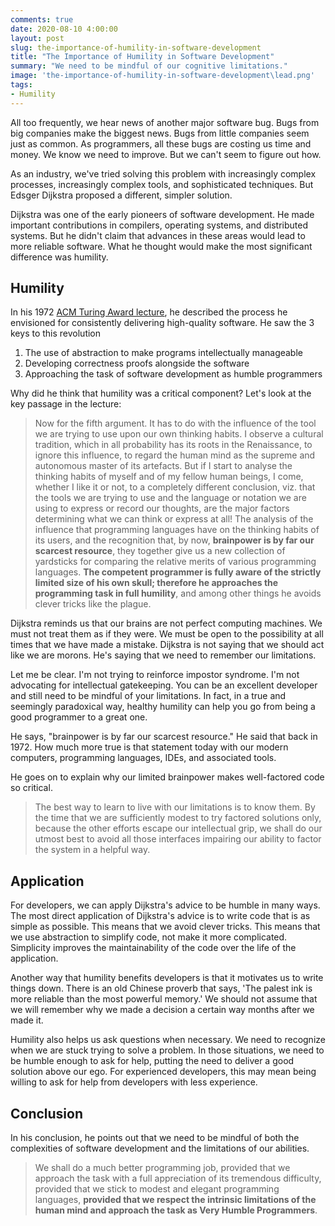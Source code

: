```yaml
---
comments: true
date: 2020-08-10 4:00:00
layout: post
slug: the-importance-of-humility-in-software-development
title: "The Importance of Humility in Software Development"
summary: "We need to be mindful of our cognitive limitations."
image: 'the-importance-of-humility-in-software-development\lead.png' 
tags:
- Humility
---
```


All too frequently, we hear news of another major software bug. Bugs from big companies make the biggest news. Bugs from little companies seem just as common. As programmers, all these bugs are costing us time and money. We know we need to improve. But we can't seem to figure out how.

As an industry, we've tried solving this problem with increasingly complex processes, increasingly complex tools, and sophisticated techniques. But Edsger Dijkstra proposed a different, simpler solution. 

Dijkstra was one of the early pioneers of software development. He made important contributions in compilers, operating systems, and distributed systems. But he didn't claim that advances in these areas would lead to more reliable software. What he thought would make the most significant difference was humility. 

## Humility

In his 1972 [ACM Turing Award lecture](https://www.cs.utexas.edu/~EWD/transcriptions/EWD03xx/EWD340.html), he described the process he envisioned for consistently delivering high-quality software. He saw the 3 keys to this revolution
1. The use of abstraction to make programs intellectually manageable
2. Developing correctness proofs alongside the software
3. Approaching the task of software development as humble programmers

Why did he think that humility was a critical component? Let's look at the key passage in the lecture:

> Now for the fifth argument. It has to do with the influence of the tool we are trying to use upon our own thinking habits. I observe a cultural tradition, which in all probability has its roots in the Renaissance, to ignore this influence, to regard the human mind as the supreme and autonomous master of its artefacts. But if I start to analyse the thinking habits of myself and of my fellow human beings, I come, whether I like it or not, to a completely different conclusion, viz. that the tools we are trying to use and the language or notation we are using to express or record our thoughts, are the major factors determining what we can think or express at all! The analysis of the influence that programming languages have on the thinking habits of its users, and the recognition that, by now, **brainpower is by far our scarcest resource**, they together give us a new collection of yardsticks for comparing the relative merits of various programming languages. **The competent programmer is fully aware of the strictly limited size of his own skull; therefore he approaches the programming task in full humility**, and among other things he avoids clever tricks like the plague. 

Dijkstra reminds us that our brains are not perfect computing machines. We must not treat them as if they were. We must be open to the possibility at all times that we have made a mistake. Dijkstra is not saying that we should act like we are morons. He's saying that we need to remember our limitations.

Let me be clear. I'm not trying to reinforce impostor syndrome. I'm not advocating for intellectual gatekeeping. You can be an excellent developer and still need to be mindful of your limitations. In fact, in a true and seemingly paradoxical way, healthy humility can help you go from being a good programmer to a great one.

He says, "brainpower is by far our scarcest resource." He said that back in 1972. How much more true is that statement today with our modern computers, programming languages, IDEs, and associated tools. 

He goes on to explain why our limited brainpower makes well-factored code so critical.

> The best way to learn to live with our limitations is to know them. By the time that we are sufficiently modest to try factored solutions only, because the other efforts escape our intellectual grip, we shall do our utmost best to avoid all those interfaces impairing our ability to factor the system in a helpful way.

## Application 
For developers, we can apply Dijkstra's advice to be humble in many ways. The most direct application of Dijkstra's advice is to write code that is as simple as possible. This means that we avoid clever tricks. This means that we use abstraction to simplify code, not make it more complicated. Simplicity improves the maintainability of the code over the life of the application.

Another way that humility benefits developers is that it motivates us to write things down. There is an old Chinese proverb that says, 'The palest ink is more reliable than the most powerful memory.' We should not assume that we will remember why we made a decision a certain way months after we made it.

Humility also helps us ask questions when necessary. We need to recognize when we are stuck trying to solve a problem. In those situations, we need to be humble enough to ask for help, putting the need to deliver a good solution above our ego. For experienced developers, this may mean being willing to ask for help from developers with less experience. 

## Conclusion 
In his conclusion, he points out that we need to be mindful of both the complexities of software development and the limitations of our abilities. 

> We shall do a much better programming job, provided that we approach the task with a full appreciation of its tremendous difficulty, provided that we stick to modest and elegant programming languages, **provided that we respect the intrinsic limitations of the human mind and approach the task as Very Humble Programmers**.

